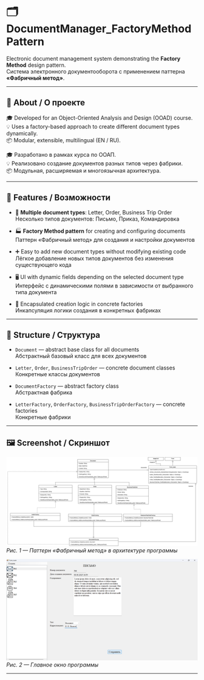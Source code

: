 # 🗂️ DocumentManager_FactoryMethodPattern

Electronic document management system demonstrating the **Factory Method** design pattern.  
Система электронного документооборота с применением паттерна **«Фабричный метод»**.

---

## 📌 About / О проекте

🎓 Developed for an Object-Oriented Analysis and Design (OOAD) course.  
💡 Uses a factory-based approach to create different document types dynamically.  
📦 Modular, extensible, multilingual (EN / RU).

🎓 Разработано в рамках курса по ООАП.  
💡 Реализовано создание документов разных типов через фабрики.  
📦 Модульная, расширяемая и многоязычная архитектура.

---

## 🔧 Features / Возможности

- 📄 **Multiple document types**: Letter, Order, Business Trip Order  
  Несколько типов документов: Письмо, Приказ, Командировка

- 🏭 **Factory Method pattern** for creating and configuring documents  
  Паттерн «Фабричный метод» для создания и настройки документов

- ➕ Easy to add new document types without modifying existing code  
  Лёгкое добавление новых типов документов без изменения существующего кода

- 🖥️ UI with dynamic fields depending on the selected document type  
  Интерфейс с динамическими полями в зависимости от выбранного типа документа

- 🧠 Encapsulated creation logic in concrete factories  
  Инкапсуляция логики создания в конкретных фабриках

---

## 📁 Structure / Структура

- `Document` — abstract base class for all documents  
  Абстрактный базовый класс для всех документов

- `Letter`, `Order`, `BusinessTripOrder` — concrete document classes  
  Конкретные классы документов

- `DocumentFactory` — abstract factory class  
  Абстрактная фабрика

- `LetterFactory`, `OrderFactory`, `BusinessTripOrderFactory` — concrete factories  
  Конкретные фабрики

---

## 🖼 Screenshot / Скриншот

![Диаграмма](images/diagramm.png)  
*Рис. 1 — Паттерн «Фабричный метод» в архитектуре программы*

![Программа](images/application.png)  
*Рис. 2 — Главное окно программы*

---

